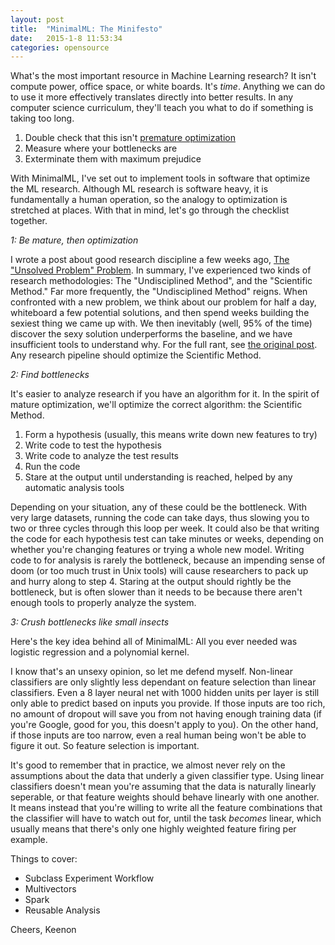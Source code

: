 ```yaml
---
layout: post
title:  "MinimalML: The Minifesto"
date:   2015-1-8 11:53:34
categories: opensource
---
```

What's the most important resource in Machine Learning research? It isn't compute power, office space, or white boards. It's *time*. Anything we can do to use it more effectively translates directly into better results. In any computer science curriculum, they'll teach you what to do if something is taking too long.

1. Double check that this isn't [premature optimization](http://en.wikipedia.org/wiki/Program_optimization)
2. Measure where your bottlenecks are
3. Exterminate them with maximum prejudice

With MinimalML, I've set out to implement tools in software that optimize the ML research. Although ML research is software heavy, it is fundamentally a human operation, so the analogy to optimization is stretched at places. With that in mind, let's go through the checklist together.

*1: Be mature, then optimization*

I wrote a post about good research discipline a few weeks ago, [The "Unsolved Problem" Problem](/science/2014/12/10/unsolved-problem.html). In summary, I've experienced two kinds of research methodologies: The "Undisciplined Method", and the "Scientific Method." Far more frequently, the "Undisciplined Method" reigns. When confronted with a new problem, we think about our problem for half a day, whiteboard a few potential solutions, and then spend weeks building the sexiest thing we came up with. We then inevitably (well, 95% of the time) discover the sexy solution underperforms the baseline, and we have insufficient tools to understand why. For the full rant, see [the original post](/science/2014/12/10/unsolved-problem.html). Any research pipeline should optimize the Scientific Method.

*2: Find bottlenecks*

It's easier to analyze research if you have an algorithm for it. In the spirit of mature optimization, we'll optimize the correct algorithm: the Scientific Method.

1. Form a hypothesis (usually, this means write down new features to try)
2. Write code to test the hypothesis
3. Write code to analyze the test results
4. Run the code
5. Stare at the output until understanding is reached, helped by any automatic analysis tools

Depending on your situation, any of these could be the bottleneck. With very large datasets, running the code can take days, thus slowing you to two or three cycles through this loop per week. It could also be that writing the code for each hypothesis test can take minutes or weeks, depending on whether you're changing features or trying a whole new model. Writing code to for analysis is rarely the bottleneck, because an impending sense of doom (or too much trust in Unix tools) will cause researchers to pack up and hurry along to step 4. Staring at the output should rightly be the bottleneck, but is often slower than it needs to be because there aren't enough tools to properly analyze the system.

*3: Crush bottlenecks like small insects*

Here's the key idea behind all of MinimalML: All you ever needed was logistic regression and a polynomial kernel.

I know that's an unsexy opinion, so let me defend myself. Non-linear classifiers are only slightly less dependant on feature selection than linear classifiers. Even a 8 layer neural net with 1000 hidden units per layer is still only able to predict based on inputs you provide. If those inputs are too rich, no amount of dropout will save you from not having enough training data (if you're Google, good for you, this doesn't apply to you). On the other hand, if those inputs are too narrow, even a real human being won't be able to figure it out. So feature selection is important.

It's good to remember that in practice, we almost never rely on the assumptions about the data that underly a given classifier type. Using linear classifiers doesn't mean you're assuming that the data is naturally linearly seperable, or that feature weights should behave linearly with one another. It means instead that you're willing to write all the feature combinations that the classifier will have to watch out for, until the task *becomes* linear, which usually means that there's only one highly weighted feature firing per example.

Things to cover:

- Subclass Experiment Workflow
- Multivectors
- Spark
- Reusable Analysis

Cheers,
Keenon
